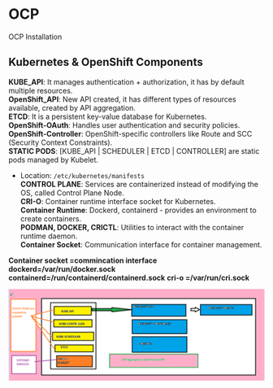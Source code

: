 # OCP
OCP Installation 


## Kubernetes & OpenShift Components

**KUBE_API**: It manages authentication + authorization, it has by default multiple resources.  
**OpenShift_API**: New API created, it has different types of resources available, created by API aggregation.  
**ETCD**: It is a persistent key-value database for Kubernetes.  
**OpenShift-OAuth**: Handles user authentication and security policies.  
**OpenShift-Controller**: OpenShift-specific controllers like Route and SCC (Security Context Constraints).  
**STATIC PODS**: [KUBE_API | SCHEDULER | ETCD | CONTROLLER] are static pods managed by Kubelet.  
  - Location: `/etc/kubernetes/manifests`  
**CONTROL PLANE**: Services are containerized instead of modifying the OS, called Control Plane Node.  
**CRI-O**: Container runtime interface socket for Kubernetes.  
**Container Runtime**: Dockerd, containerd - provides an environment to create containers.  
**PODMAN, DOCKER, CRICTL**: Utilities to interact with the container runtime daemon.  
**Container Socket**: Communication interface for container management.  


**Container socket =commincation interface**
**dockerd=/var/run/docker.sock**
**containerd=/run/containerd/containerd.sock**
**cri-o =/var/run/cri.sock**



![Image Alt](https://github.com/ubuntomathur/OCP/blob/main/2025-03-17_18-59-42.png)


